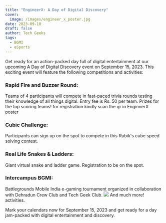 ```yaml
---
title: "EngineerX: A Day of Digital Discovery"
cover:
  image: /images/engineer_x_poster.jpg
date: 2023-09-10
draft: false
author: Tech Geeks
tags:
  - BGMI
  - eSports
---
```


Get ready for an action-packed day full of digital entertainment at our upcoming A Day of Digital Discovery event on September 15, 2023. This exciting event will feature the following competitions and activities:

### Rapid Fire and Buzzer Round:

Teams of 4 participants will compete in fast-paced trivia rounds testing their knowledge of all things digital. Entry fee is Rs. 50 per team. Prizes for the top scoring teams! for registration kindly scan the qr in EnginnerX poster

### Cubic Challenge:

Participants can sign up on the spot to compete in this Rubik's cube speed solving contest.

### Real Life Snakes & Ladders:

Giant virtual snake and ladder game. Registration to be on the spot.

### Intercampus BGMI:

Battlegrounds Mobile India e-gaming tournament organized in collaboration with Dehradun Crew Club and Tech Geek Club.
![](/images/bgmi_2.0_poster.jpg)
And much more! activities.

Mark your calendars now for September 15, 2023 and get ready for a day jam-packed with digital entertainment and discovery.
